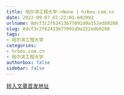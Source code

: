 ```yaml
---
title: 哈尔滨工程大学->None | hrbeu.com.cn
date: 2022-09-07 01:22:01.692992
urlname: 8dcf3c2f62413677091d9a152edb9208
slug: 8dcf3c2f62413677091d9a152edb9208
tags: 
- 哈尔滨工程大学
categories:
- hrbeu.com.cn
- 哈尔滨工程大学
authorbox: false
sidebar: false
---
```





[转入文章首发地址](http://h5.hljnews.cn/h5/detail/normal/4926637384336384)